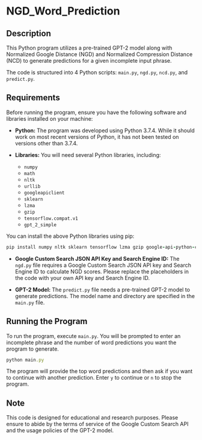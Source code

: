# NGD_Word_Prediction

## Description

This Python program utilizes a pre-trained GPT-2 model along with Normalized Google Distance (NGD) and Normalized Compression Distance (NCD) to generate predictions for a given incomplete input phrase.

The code is structured into 4 Python scripts: `main.py`, `ngd.py`, `ncd.py`, and `predict.py`.

## Requirements

Before running the program, ensure you have the following software and libraries installed on your machine:

- **Python:** The program was developed using Python 3.7.4. While it should work on most recent versions of Python, it has not been tested on versions other than 3.7.4.

- **Libraries:** You will need several Python libraries, including:
  - `numpy`
  - `math`
  - `nltk`
  - `urllib`
  - `googleapiclient`
  - `sklearn`
  - `lzma`
  - `gzip`
  - `tensorflow.compat.v1`
  - `gpt_2_simple`

You can install the above Python libraries using pip:

```ruby
pip install numpy nltk sklearn tensorflow lzma gzip google-api-python-client google-auth google-auth-httplib2 google-auth-oauthlib gpt-2-simple
```

- **Google Custom Search JSON API Key and Search Engine ID:** The `ngd.py` file requires a Google Custom Search JSON API key and Search Engine ID to calculate NGD scores. Please replace the placeholders in the code with your own API key and Search Engine ID.

- **GPT-2 Model:** The `predict.py` file needs a pre-trained GPT-2 model to generate predictions. The model name and directory are specified in the `main.py` file.

## Running the Program

To run the program, execute `main.py`. You will be prompted to enter an incomplete phrase and the number of word predictions you want the program to generate.

```ruby	
python main.py
```

The program will provide the top word predictions and then ask if you want to continue with another prediction. Enter `y` to continue or `n` to stop the program. 

## Note 

This code is designed for educational and research purposes. Please ensure to abide by the terms of service of the Google Custom Search API and the usage policies of the GPT-2 model.
